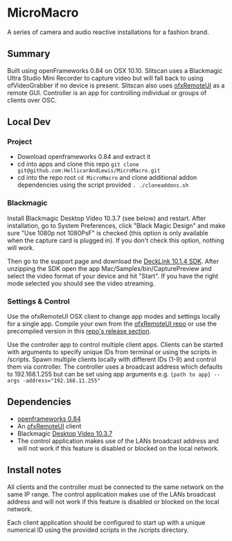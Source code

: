 # MicroMacro
A series of camera and audio reactive installations for a fashion brand.


## Summary
Built using openFrameworks 0.84 on OSX 10.10. Slitscan uses a Blackmagic Ultra Studio Mini Recorder to capture video but will fall back to using ofVideoGrabber if no device is present. Slitscan also uses [ofxRemoteUI](https://github.com/armadillu/ofxRemoteUI) as a remote GUI. Controller is an app for controlling individual or groups of clients over OSC.


## Local Dev
### Project
-   Download openframeworks 0.84 and extract it
-   cd into apps and clone this repo `git clone git@github.com:HellicarAndLewis/MicroMacro.git`
-   cd into the repo root `cd MicroMacro` and clone additional addon dependencies using the script provided `. ./cloneaddons.sh`

### Blackmagic
Install Blackmagic Desktop Video 10.3.7 (see below) and restart. After installation, go to System Preferences, click "Black Magic Design" and make sure "Use 1080p not 1080PsF" is checked (this option is only available when the capture card is plugged in). If you don't check this option, nothing will work.

Then go to the support page and download the [DeckLink 10.1.4 SDK](https://www.blackmagicdesign.com/uk/support/family/capture-and-playback). After unzipping the SDK open the app Mac/Samples/bin/CapturePreview and select the video format of your device and hit "Start". If you have the right mode selected you should see the video streaming.

### Settings & Control
Use the ofxRemoteUI OSX client to change app modes and settings locally for a single app. Compile your own from the [ofxRemoteUI repo](https://github.com/armadillu/ofxRemoteUI/tree/master/OSX%20Client) or use the precompiled version in this [repo's release section](https://github.com/HellicarAndLewis/MicroMacro/releases/tag/UIClientOSX).

Use the controller app to control multiple client apps. Clients can be started with arguments to specify unique IDs from terminal or using the scripts in /scripts. Spawn multiple clients locally with different IDs (1-9) and control them via controller. The controller uses a broadcast address which defaults to 192.168.1.255 but can be set using app arguments e.g. `{path to app} --args -address="192.168.11.255"`


## Dependencies
-	[openframeworks 0.84](http://www.openframeworks.cc/download/)
-   An [ofxRemoteUI](https://github.com/armadillu/ofxRemoteUI) client
-   Blackmagic [Desktop Video 10.3.7](https://www.blackmagicdesign.com/uk/support/family/capture-and-playback)
-   The control application makes use of the LANs broadcast address and will not work if this feature is disabled or blocked on the local network.


## Install notes
All clients and the controller must be connected to the same network on the same IP range. The control application makes use of the LANs broadcast address and will not work if this feature is disabled or blocked on the local network.

Each client application should be configured to start up with a unique numerical ID using the provided scripts in the /scripts directory.
